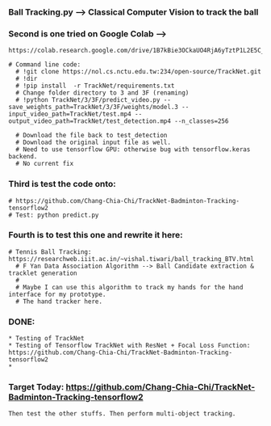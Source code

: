 ### Ball Tracking.py --> Classical Computer Vision to track the ball

### Second is one tried on Google Colab -->
    https://colab.research.google.com/drive/1B7kBie3OCkaUO4RjA6yTztP1L2E5C_Ew#scrollTo=JPW_kiJsTIGl

    # Command line code:
      # !git clone https://nol.cs.nctu.edu.tw:234/open-source/TrackNet.git
      # !dir
      # !pip install  -r TrackNet/requirements.txt
      # Change folder directory to 3 and 3F (renaming)
      # !python TrackNet/3/3F/predict_video.py --save_weights_path=TrackNet/3/3F/weights/model.3 --input_video_path=TrackNet/test.mp4 --output_video_path=TrackNet/test_detection.mp4 --n_classes=256

      # Download the file back to test_detection
      # Download the original input file as well.
      # Need to use tensorflow GPU: otherwise bug with tensorflow.keras backend.
      # No current fix

### Third is test the code onto:
    # https://github.com/Chang-Chia-Chi/TrackNet-Badminton-Tracking-tensorflow2
    # Test: python predict.py

### Fourth is to test this one and rewrite it here:
    # Tennis Ball Tracking: https://researchweb.iiit.ac.in/~vishal.tiwari/ball_tracking_BTV.html
      # F Yan Data Association Algorithm --> Ball Candidate extraction & tracklet generation
      # 
      # Maybe I can use this algorithm to track my hands for the hand interface for my prototype.
      # The hand tracker here.

### DONE: 
    * Testing of TrackNet
    * Testing of Tensorflow TrackNet with ResNet + Focal Loss Function: https://github.com/Chang-Chia-Chi/TrackNet-Badminton-Tracking-tensorflow2
    * 
### Target Today: https://github.com/Chang-Chia-Chi/TrackNet-Badminton-Tracking-tensorflow2
    Then test the other stuffs. Then perform multi-object tracking.

  
